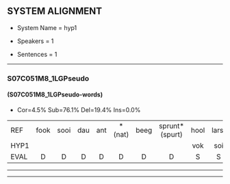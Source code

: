 
## SYSTEM ALIGNMENT

- System Name = hyp1

- Speakers = 1

- Sentences = 1

---

### S07C051M8_1LGPseudo

#### (S07C051M8_1LGPseudo-words)

- Cor=4.5%	Sub=76.1%	Del=19.4%	Ins=0.0%

|  |  |  |  |  |  |  |  |  |  |  |  |  |  |  |  |  |  |  |  |  |  |  |  |  |  |  |  |  |  |  |  |  |  |  |  |  |  |  |  |  |  |  |  |  |  |  |  |  |  |  |  |  |  |  |  |  |  |  |  |  |  |  |  |  |  |  |  |
|:--- |:---:|:---:|:---:|:---:|:---:|:---:|:---:|:---:|:---:|:---:|:---:|:---:|:---:|:---:|:---:|:---:|:---:|:---:|:---:|:---:|:---:|:---:|:---:|:---:|:---:|:---:|:---:|:---:|:---:|:---:|:---:|:---:|:---:|:---:|:---:|:---:|:---:|:---:|:---:|:---:|:---:|:---:|:---:|:---:|:---:|:---:|:---:|:---:|:---:|:---:|:---:|:---:|:---:|:---:|:---:|:---:|:---:|:---:|:---:|:---:|:---:|:---:|:---:|:---:|:---:|:---:|:---:|
| REF | fook | sooi | dau | ant | *(nat) | beeg | sprunt*(spurt) | hool | larst | * | * | vout | zwoei*(zwaai) | zwoei | fam | rachts*(ruis) | *(rechts) | vaap | sprieuw*(spreeuw) | sprieuw | keng | swoers | doer | doer | plirt*(pril) | * | * | * | jien | jien | blard | *(blaar) | * | guul | hoekt | neeuw | * | neeuw | noork | noork | vid | zans | zans | leum | haans | spaai | sjalt | * | heik | sank | roen | frijk | frijk | eem | schard*(schaar) | * | * | *(schar) | grek | * | grek | dron | * | dron | snaaf | snaaf | stuid |
| HYP1 |  |  |  |  |  |  |  | vok | soi | da | na | nat | be | sbuurt | hoo | la | lort | vot | zo | zov | fan | rus | rcht | vep | spril | spril | k | soer | dro | do | bril | bil | t | xn | bla | bla | u | hoe | nel | r | nork | vit | zan | zan | um | hans | bay | alt | gek | sen | roen |  |  |  |  | fre | frek | én | e | rek | d | dron |  | dron |  | na | duit |
| EVAL | D | D | D | D | D | D | D | S | S | S | S | S | S | S | S | S | S | S | S | S | S | S | S | S | S | S | S | S | S | S | S | S | S | S | S | S | S | S | S | S | S | S | S | S | S | S | S | S | S | S |  | D | D | D | D | S | S | S | S | S | S |  | D |  | D | S | S |
---

---
